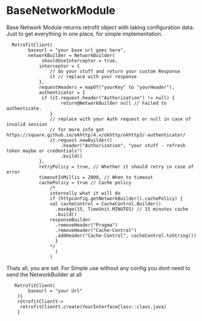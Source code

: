 # BaseNetworkModule

Base Network Module returns retrofit object with taking configuration data.
Just to get everything in one place, for simple implementation.
      
      RetrofitClient(
            baseurl = "your base url goes here",
            networkBuilder = NetworkBuilder(
                 shouldUseInterceptor = true,
                interceptor = {
                    // do your stuff and return your custom Response
                    it // replace with your response
                },
                requestHeaders = mapOf("yourKey" to "yourHeader"),
                authenticator = {
                 if (it.request.header("Authorization") != null) {
                        return@NetworkBuilder null // Failed to authenticate.
                    }
                    // replace with your Auth request or null in case of invalid session
                    // for more info got https://square.github.io/okhttp/4.x/okhttp/okhttp3/-authenticator/
                    it.request.newBuilder()
                        .header("Authorization", "your stuff - refresh token maybe or credentials")
                        .build()
                },
                retryPolicy = true, // Whether it should retry in case of error
                timeoutInMillis = 2000, // When to timeout
                cachePolicy = true // Cache policy
                    /*
                    internally what it will do
                    if (httpconfig.getNetworkBuilder().cachePolicy) {
                    val cacheControl = CacheControl.Builder()
                      .maxAge(15, TimeUnit.MINUTES) // 15 minutes cache
                      .build()
                    responseBuilder
                      .removeHeader("Pragma")
                      .removeHeader("Cache-Control")
                      .addHeader("Cache-Control", cacheControl.toString())
                      }
                    */
                      )
                    )
                    
Thats all, you are set.
For Simple use without any config you dont need to send the NetworkBuilder at all

       RetrofitClient(
            baseurl = "your Url"
        ){
        retrofitClientt->
         retrofitClientt.create(YourInterfaceClass::class.java)
        }
       
